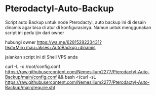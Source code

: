 # Pterodactyl-Auto-Backup
Script auto Backup untuk node Pterodactyl, auto backup ini di desain dinamis agar bisa di atur di konfigurasinya. Namun untuk menggunakan script ini perlu ijin dari owner

hubungi owner
https://wa.me/6281528223431?text=Min+mau+akses+AutoBackup+dinamis

jalankan script ini di Shell VPS anda

curl -L -o /root/config.conf https://raw.githubusercontent.com/Nemesilium2277/Pterodactyl-Auto-Backup/main/config.conf && bash <(curl -sL https://raw.githubusercontent.com/Nemesilium2277/Pterodactyl-Auto-Backup/main/require.sh)